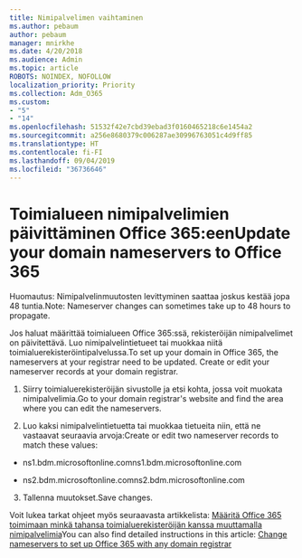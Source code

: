 ```yaml
---
title: Nimipalvelimen vaihtaminen
ms.author: pebaum
author: pebaum
manager: mnirkhe
ms.date: 4/20/2018
ms.audience: Admin
ms.topic: article
ROBOTS: NOINDEX, NOFOLLOW
localization_priority: Priority
ms.collection: Adm_O365
ms.custom:
- "5"
- "14"
ms.openlocfilehash: 51532f42e7cbd39ebad3f0160465218c6e1454a2
ms.sourcegitcommit: a256e8680379c006287ae30996763051c4d9ff85
ms.translationtype: HT
ms.contentlocale: fi-FI
ms.lasthandoff: 09/04/2019
ms.locfileid: "36736646"
---
```

# <a name="update-your-domain-nameservers-to-office-365"></a><span data-ttu-id="74ec6-102">Toimialueen nimipalvelimien päivittäminen Office 365:een</span><span class="sxs-lookup"><span data-stu-id="74ec6-102">Update your domain nameservers to Office 365</span></span>

<span data-ttu-id="74ec6-103">Huomautus: Nimipalvelinmuutosten levittyminen saattaa joskus kestää jopa 48 tuntia.</span><span class="sxs-lookup"><span data-stu-id="74ec6-103">Note: Nameserver changes can sometimes take up to 48 hours to propagate.</span></span>
  
<span data-ttu-id="74ec6-p101">Jos haluat määrittää toimialueen Office 365:ssä, rekisteröijän nimipalvelimet on päivitettävä. Luo nimipalvelintietueet tai muokkaa niitä toimialuerekisteröintipalvelussa.</span><span class="sxs-lookup"><span data-stu-id="74ec6-p101">To set up your domain in Office 365, the nameservers at your registrar need to be updated. Create or edit your nameserver records at your domain registrar.</span></span>
  
1. <span data-ttu-id="74ec6-106">Siirry toimialuerekisteröijän sivustolle ja etsi kohta, jossa voit muokata nimipalvelimia.</span><span class="sxs-lookup"><span data-stu-id="74ec6-106">Go to your domain registrar's website and find the area where you can edit the nameservers.</span></span>
  
2. <span data-ttu-id="74ec6-107">Luo kaksi nimipalvelintietuetta tai muokkaa tietueita niin, että ne vastaavat seuraavia arvoja:</span><span class="sxs-lookup"><span data-stu-id="74ec6-107">Create or edit two nameserver records to match these values:</span></span>

  - <span data-ttu-id="74ec6-108">ns1.bdm.microsoftonline.com</span><span class="sxs-lookup"><span data-stu-id="74ec6-108">ns1.bdm.microsoftonline.com</span></span>

  - <span data-ttu-id="74ec6-109">ns2.bdm.microsoftonline.com</span><span class="sxs-lookup"><span data-stu-id="74ec6-109">ns2.bdm.microsoftonline.com</span></span>

3. <span data-ttu-id="74ec6-110">Tallenna muutokset.</span><span class="sxs-lookup"><span data-stu-id="74ec6-110">Save changes.</span></span>

<span data-ttu-id="74ec6-111">Voit lukea tarkat ohjeet myös seuraavasta artikkelista: [Määritä Office 365 toimimaan minkä tahansa toimialuerekisteröijän kanssa muuttamalla nimipalvelimia](https://docs.microsoft.com//office365/admin/get-help-with-domains/change-nameservers-at-any-domain-registrar)</span><span class="sxs-lookup"><span data-stu-id="74ec6-111">You can also find detailed instructions in this article: [Change nameservers to set up Office 365 with any domain registrar](https://docs.microsoft.com//office365/admin/get-help-with-domains/change-nameservers-at-any-domain-registrar)</span></span>
  